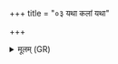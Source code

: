 +++
title = "०३ यथा कलां यथा"

+++
<details><summary>मूलम् (GR)</summary>

यथा कलां यथा शफं  
यथर्णं संनयन्ति ।  
एवा दुष्वप्न्यं सर्वम्  
अप्रिये सं नयामसि ॥
</details>
